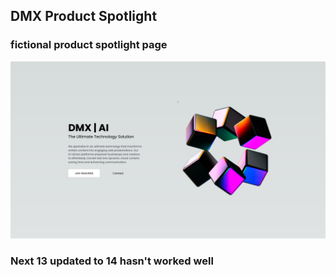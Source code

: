 ## DMX Product Spotlight

### fictional product spotlight page

<img src="readmeImages/screenshot.png" />

### Next 13 updated to 14 hasn't worked well